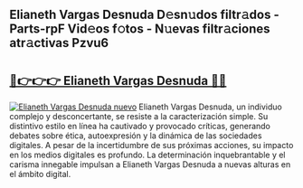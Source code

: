 ## Elianeth Vargas Desnuda D𝚎sn𝚞dos filtr𝚊dos - Parts-rpF Vid𝚎os f𝚘tos - N𝚞evas filtr𝚊ciones atr𝚊ctivas Pzvu6

# <h2><a href="http://mb4bf8.tromn.icu/?c=Elianeth+Vargas+Desnuda">🔗👉👉👉 Elianeth Vargas Desnuda 🔗🔗</a></h2>

[![Elianeth Vargas Desnuda nuevo](https://i.imgur.com/pEAQMta.gif)](http://mb4bf8.tromn.icu/?c=Elianeth+Vargas+Desnuda)
Elianeth Vargas Desnuda, un individuo complejo y desconcertante, se resiste a la caracterización simple. Su distintivo estilo en línea ha cautivado y provocado críticas, generando debates sobre ética, autoexpresión y la dinámica de las sociedades digitales. A pesar de la incertidumbre de sus próximas acciones, su impacto en los medios digitales es profundo. La determinación inquebrantable y el carisma innegable impulsan a Elianeth Vargas Desnuda a nuevas alturas en el ámbito digital.
